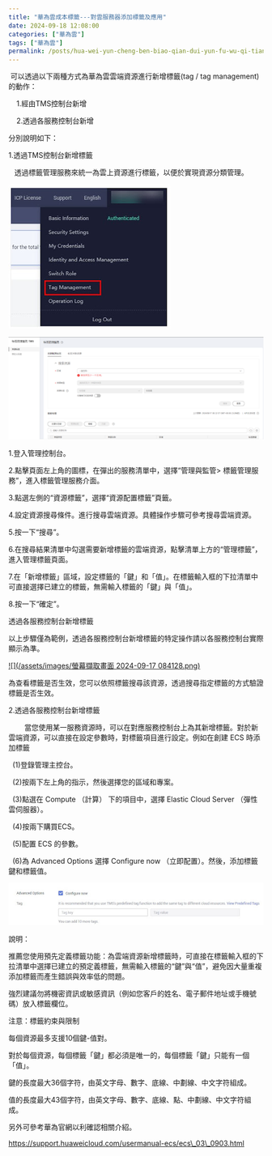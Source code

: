 ```yaml
---
title: "華為雲成本標籤---對雲服務器添加標籤及應用"
date: 2024-09-18 12:08:00
categories: ["華為雲"]
tags: ["華為雲"]
permalink: /posts/hua-wei-yun-cheng-ben-biao-qian-dui-yun-fu-wu-qi-tian-jia-biao-qian-ji-ying-yong/
---
```

 可以透過以下兩種方式為華為雲雲端資源進行新增標籤(tag / tag management)的動作：

    1.經由TMS控制台新增

    2.透過各服務控制台新增

分別說明如下：

1.透過TMS控制台新增標籤

   透過標籤管理服務來統一為雲上資源進行標籤，以便於實現資源分類管理。

[![](/assets/images/HW-TMS-P.jpg)](https://blogger.googleusercontent.com/img/b/R29vZ2xl/AVvXsEj2PdUTkJ3X6vGm3AfNUTsO9q2YrkwwxGjLmvvWELfeIgSCxU7Syn75vIKLkLZLGbPBbihPPZJrzgZnkULmre6RI2lkpXQKSrrtm5g_iA38-n87rK4DEOqzy7LAr937lTiS4M7zxrcNe0skM7EiEwNSuRPUynVOi2OxtZyNrsluIhjEs_1epl1yDTjG8Yg/s388/HW-TMS-P.jpg)

[![](/assets/images/HW-TMS-P2.png)](https://blogger.googleusercontent.com/img/b/R29vZ2xl/AVvXsEgT_z1CJmIm9Lg3pFDTqP0e1ZasiAlroWcvm5QS8fgLqJmwWgQ5BfZcp_j5jSgNOCrU0T0fwYEiiiNeiIjPYeGU-J-l_txl3kFiICABT9e1jSWip-OhPqd32AuxA6FKkh7-_WtFhmguEcKet65A7T7Du39vI-ppPpj-FpX6sN_pizoKrDWcCMuD5z2M3Qs/s659/HW-TMS-P2.png)

1.登入管理控制台。

2.點擊頁面左上角的圖標，在彈出的服務清單中，選擇“管理與監管> 標籤管理服務”，進入標籤管理服務介面。

3.點選左側的“資源標籤”，選擇“資源配置標籤”頁籤。

4.設定資源搜尋條件。進行搜尋雲端資源。具體操作步驟可參考搜尋雲端資源。

5.按一下“搜尋”。

6.在搜尋結果清單中勾選需要新增標籤的雲端資源，點擊清單上方的“管理標籤”，進入管理標籤頁面。

7.在「新增標籤」區域，設定標籤的「鍵」和「值」。在標籤輸入框的下拉清單中可直接選擇已建立的標籤，無需輸入標籤的「鍵」與「值」。

8.按一下“確定”。

透過各服務控制台新增標籤

以上步驟僅為範例，透過各服務控制台新增標籤的特定操作請以各服務控制台實際顯示為準。

[![](/assets/images/螢幕擷取畫面 2024-09-17 084128.png)](https://blogger.googleusercontent.com/img/b/R29vZ2xl/AVvXsEgjqSBR6c_Lzx91CMg5BDw051H35GrfrUloo7O5dERi2JkEmyWlszj2Ns-6e5aj5EdMH1v9Q4dfJwNLajaQiH0YU80nwsNvrbb8qRwDXlYWNk-t_hNw1v67Fl_uxNV1tI7S50TfVPFwVdfz1MVe0rPzZi5q2vbOcjkZfwBNBD4f67aUrqPl-JaRewgs-THP/s1124/%E8%9E%A2%E5%B9%95%E6%93%B7%E5%8F%96%E7%95%AB%E9%9D%A2%202024-09-17%20084128.png)

為查看標籤是否生效，您可以依照標籤搜尋該資源，透過搜尋指定標籤的方式驗證標籤是否生效。

2.透過各服務控制台新增標籤

        當您使用某一服務資源時，可以在對應服務控制台上為其新增標籤。對於新雲端資源，可以直接在設定參數時，對標籤項目進行設定。例如在創建 ECS 時添加標籤

  (1)登錄管理主控台。

  (2)按兩下左上角的指示，然後選擇您的區域和專案。

  (3)點選在 Compute （計算） 下的項目中，選擇 Elastic Cloud Server （彈性雲伺服器）。

  (4)按兩下購買ECS。

  (5)配置 ECS 的參數。

  (6)為 Advanced Options 選擇 Configure now （立即配置）。然後，添加標籤鍵和標籤值。

[![](/assets/images/HW-newECS-tag.jpg)](https://blogger.googleusercontent.com/img/b/R29vZ2xl/AVvXsEheeNVhroGMy_r2uh0XhuOfswj4In5dQ06YiwUlP5SKkaWlOomnD-wtEYTzp5464sZQU9W3B8qxw805osMrRcHoJD7id-IL5qKupbLohmMIyF5UnJBHRugkhAuLH1UiFhPNNQQ2vFEt9dWBkM43dIHzdt-6LBkK95poo9ghyv4Pl1hoVLk2T3luLacShNg/s914/HW-newECS-tag.jpg)

  

說明：

推薦您使用預先定義標籤功能：為雲端資源新增標籤時，可直接在標籤輸入框的下拉清單中選擇已建立的預定義標籤，無需輸入標籤的“鍵”與“值”，避免因大量重複添加標籤而產生錯誤與效率低的問題。

強烈建議勿將機密資訊或敏感資訊（例如您客戶的姓名、電子郵件地址或手機號碼）放入標籤欄位。

注意：標籤約束與限制

每個資源最多支援10個鍵-值對。

對於每個資源，每個標籤「鍵」都必須是唯一的，每個標籤「鍵」只能有一個「值」。

鍵的長度最大36個字符，由英文字母、數字、底線、中劃線、中文字符組成。

值的長度最大43個字符，由英文字母、數字、底線、點、中劃線、中文字符組成。

另外可參考華為官網以利確認相關介紹。

https://support.huaweicloud.com/usermanual-ecs/ecs\_03\_0903.html